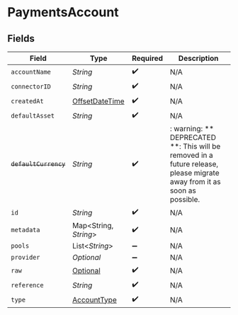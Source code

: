 # PaymentsAccount


## Fields

| Field                                                                                                                   | Type                                                                                                                    | Required                                                                                                                | Description                                                                                                             |
| ----------------------------------------------------------------------------------------------------------------------- | ----------------------------------------------------------------------------------------------------------------------- | ----------------------------------------------------------------------------------------------------------------------- | ----------------------------------------------------------------------------------------------------------------------- |
| `accountName`                                                                                                           | *String*                                                                                                                | :heavy_check_mark:                                                                                                      | N/A                                                                                                                     |
| `connectorID`                                                                                                           | *String*                                                                                                                | :heavy_check_mark:                                                                                                      | N/A                                                                                                                     |
| `createdAt`                                                                                                             | [OffsetDateTime](https://docs.oracle.com/javase/8/docs/api/java/time/OffsetDateTime.html)                               | :heavy_check_mark:                                                                                                      | N/A                                                                                                                     |
| `defaultAsset`                                                                                                          | *String*                                                                                                                | :heavy_check_mark:                                                                                                      | N/A                                                                                                                     |
| ~~`defaultCurrency`~~                                                                                                   | *String*                                                                                                                | :heavy_check_mark:                                                                                                      | : warning: ** DEPRECATED **: This will be removed in a future release, please migrate away from it as soon as possible. |
| `id`                                                                                                                    | *String*                                                                                                                | :heavy_check_mark:                                                                                                      | N/A                                                                                                                     |
| `metadata`                                                                                                              | Map<String, *String*>                                                                                                   | :heavy_check_mark:                                                                                                      | N/A                                                                                                                     |
| `pools`                                                                                                                 | List<*String*>                                                                                                          | :heavy_minus_sign:                                                                                                      | N/A                                                                                                                     |
| `provider`                                                                                                              | *Optional<String>*                                                                                                      | :heavy_minus_sign:                                                                                                      | N/A                                                                                                                     |
| `raw`                                                                                                                   | [Optional<PaymentsAccountRaw>](../../models/shared/PaymentsAccountRaw.md)                                               | :heavy_check_mark:                                                                                                      | N/A                                                                                                                     |
| `reference`                                                                                                             | *String*                                                                                                                | :heavy_check_mark:                                                                                                      | N/A                                                                                                                     |
| `type`                                                                                                                  | [AccountType](../../models/shared/AccountType.md)                                                                       | :heavy_check_mark:                                                                                                      | N/A                                                                                                                     |